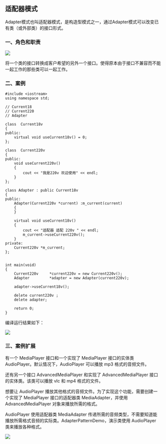 ## 适配器模式 ##

Adapter模式也叫适配器模式，是构造型模式之一，通过Adapter模式可以改变已有类（或外部类）的接口形式。

### 一、角色和职责 ###

![](https://i.imgur.com/TGJmESH.png)

将一个类的接口转换成客户希望的另外一个接口。使得原本由于接口不兼容而不能一起工作的那些类可以一起工作。

### 二、案例 ###

	#include <iostream>
	using namespace std;
	
	// Current18 
	// Current220
	// Adapter 
	
	class  Current18v
	{
	public:
		virtual void useCurrent18v() = 0;
	};
	
	class  Current220v
	{
	public:
		void useCurrent220v()
		{
			cout << "我是220v 欢迎使用" << endl;
		}
	};
	
	class Adapter : public Current18v
	{
	public:
		Adapter(Current220v *current) :m_current(current)
		{
		}
	
		virtual void useCurrent18v()
		{
			cout << "适配器 适配 220v " << endl;
			m_current->useCurrent220v();
		}
	private:
		Current220v *m_current;
	};
	
	
	int main(void)
	{
		Current220v		*current220v = new Current220v();
		Adapter			*adapter = new Adapter(current220v);
	
		adapter->useCurrent18v();
	
		delete current220v ;
		delete adapter;
	
		return 0;
	}

编译运行结果如下：

![](https://i.imgur.com/m6NypZW.png)

### 三、案例扩展 ###

有一个 MediaPlayer 接口和一个实现了 MediaPlayer 接口的实体类 AudioPlayer。默认情况下，AudioPlayer 可以播放 mp3 格式的音频文件。

还有另一个接口 AdvancedMediaPlayer 和实现了 AdvancedMediaPlayer 接口的实体类。该类可以播放 vlc 和 mp4 格式的文件。

想要让 AudioPlayer 播放其他格式的音频文件。为了实现这个功能，需要创建一个实现了 MediaPlayer 接口的适配器类 MediaAdapter，并使用 AdvancedMediaPlayer 对象来播放所需的格式。

AudioPlayer 使用适配器类 MediaAdapter 传递所需的音频类型，不需要知道能播放所需格式音频的实际类。AdapterPatternDemo，演示类使用 AudioPlayer 类来播放各种格式。

![](https://i.imgur.com/i6KSYNS.jpg)